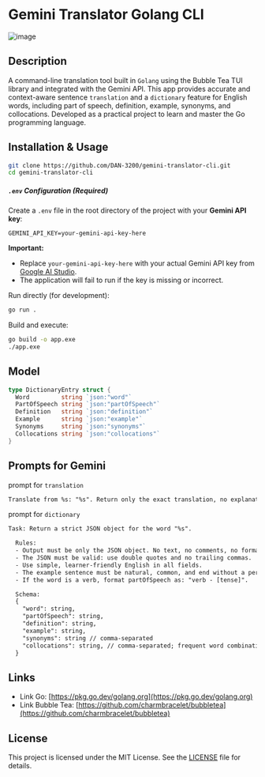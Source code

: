 # Gemini Translator Golang CLI

![image](https://github.com/user-attachments/assets/76b35e1d-3a01-466c-bf11-326f3fd9ef5c)

## Description

A command-line translation tool built in `Golang` using the Bubble Tea TUI library and integrated with the Gemini API. This app provides accurate and context-aware sentence `translation` and a `dictionary` feature for English words, including part of speech, definition, example, synonyms, and collocations. Developed as a practical project to learn and master the Go programming language.

## Installation & Usage

```bash
git clone https://github.com/DAN-3200/gemini-translator-cli.git
cd gemini-translator-cli
```

##### `.env` Configuration (Required)

Create a `.env` file in the root directory of the project with your **Gemini API key**:

```env
GEMINI_API_KEY=your-gemini-api-key-here
```

**Important:**

* Replace `your-gemini-api-key-here` with your actual Gemini API key from [Google AI Studio](https://makersuite.google.com/app/apikey).
* The application will fail to run if the key is missing or incorrect.

Run directly (for development):

```bash
go run .
```

Build and execute:

```bash
go build -o app.exe
./app.exe
```

## Model

```go
type DictionaryEntry struct {
  Word         string `json:"word"`
  PartOfSpeech string `json:"partOfSpeech"`
  Definition   string `json:"definition"`
  Example      string `json:"example"`
  Synonyms     string `json:"synonyms"`
  Collocations string `json:"collocations"`
}
```

## Prompts for Gemini

prompt for `translation`
```txt
Translate from %s: "%s". Return only the exact translation, no explanation.
```

prompt for `dictionary`
```txt
Task: Return a strict JSON object for the word "%s".

  Rules:
  - Output must be only the JSON object. No text, no comments, no formatting.
  - The JSON must be valid: use double quotes and no trailing commas.
  - Use simple, learner-friendly English in all fields.
  - The example sentence must be natural, common, and end without a period.
  - If the word is a verb, format partOfSpeech as: "verb - [tense]".

  Schema:
  {
    "word": string,
    "partOfSpeech": string,
    "definition": string, 
    "example": string,
    "synonyms": string // comma-separated
    "collocations": string, // comma-separated; frequent word combinations 
  }
```

## Links 

- Link Go: [https://pkg.go.dev/golang.org](https://pkg.go.dev/golang.org)
- Link Bubble Tea: [https://github.com/charmbracelet/bubbletea](https://github.com/charmbracelet/bubbletea)


## License

This project is licensed under the MIT License. See the [LICENSE](./LICENSE) file for details.

